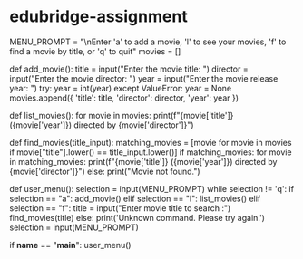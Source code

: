 # edubridge-assignment
MENU_PROMPT = "\nEnter 'a' to add a movie, 'l' to see your movies, 'f' to find a movie by title, or 'q' to quit"
movies = []

def add_movie():
    title = input("Enter the movie title: ")
    director = input("Enter the movie director: ")
    year = input("Enter the movie release year: ")
    try:
        year = int(year)
    except ValueError:
        year = None
    movies.append({
        'title': title,
        'director': director,
        'year': year
    })
    
def list_movies():
    for movie in movies:
        print(f"{movie['title']} ({movie['year']}) directed by {movie['director']}")
        
def find_movies(title_input):
    matching_movies = [movie for movie in movies if movie["title"].lower() == title_input.lower()]
    if matching_movies:
        for movie in matching_movies:
            print(f"{movie['title']} ({movie['year']}) directed by {movie['director']}")
    else:
        print("Movie not found.")
        
def user_menu():
    selection = input(MENU_PROMPT)
    while selection != 'q':
        if selection == "a":
            add_movie()
        elif selection == "l":
            list_movies()
        elif selection == "f":
            title = input("Enter movie title to search :")
            find_movies(title)
        else:
            print('Unknown command. Please try again.')
        selection = input(MENU_PROMPT)

if __name__ == "__main__":
    user_menu()
